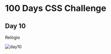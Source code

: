 # 100 Days CSS Challenge
## Day 10
Relógio

![day10](https://user-images.githubusercontent.com/93830634/195366952-149bb7d7-0d2c-4c55-8b21-c3da4162caf6.png)
